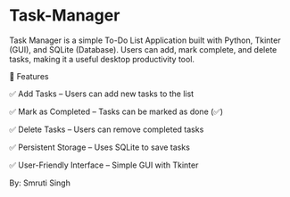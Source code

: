 # Task-Manager
Task Manager is a simple To-Do List Application built with Python, Tkinter (GUI), and SQLite (Database). Users can add, mark complete, and delete tasks, making it a useful desktop productivity tool.

🚀 Features

✅ Add Tasks – Users can add new tasks to the list

✅ Mark as Completed – Tasks can be marked as done (✅)

✅ Delete Tasks – Users can remove completed tasks

✅ Persistent Storage – Uses SQLite to save tasks

✅ User-Friendly Interface – Simple GUI with Tkinter

By: Smruti Singh
